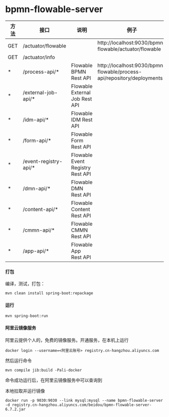 # bpmn-flowable-server

| 方法 | 接口                  | 说明                             | 例子                                                                   |
| ---- | --------------------- | -------------------------------- | ---------------------------------------------------------------------- |
| GET  | /actuator/flowable    |                                  | http://localhost:9030/bpmn-flowable/actuator/flowable                  |
| GET  | /actuator/info        |                                  |                                                                        |
| *    | /process-api/*        | Flowable BPMN Rest API           | http://localhost:9030/bpmn-flowable/process-api/repository/deployments |
| *    | /external-job-api/*   | Flowable External Job Rest API   |                                                                        |
| *    | /idm-api/*            | Flowable IDM Rest API            |                                                                        |
| *    | /form-api/*           | Flowable Form Rest API           |                                                                        |
| *    | /event-registry-api/* | Flowable Event Registry Rest API |                                                                        |
| *    | /dmn-api/*            | Flowable DMN Rest API            |                                                                        |
| *    | /content-api/*        | Flowable Content Rest API        |                                                                        |
| *    | /cmmn-api/*           | Flowable CMMN Rest API           |                                                                        |
| *    | /app-api/*            | Flowable App Rest API            |                                                                        |

#### 打包

编译，测试，打包：

```
mvn clean install spring-boot:repackage
```

#### 运行

``` 
mvn spring-boot:run
```

#### 阿里云镜像服务
阿里云提供个人的，免费的镜像服务。开通服务，在本机上运行
```
docker login --username=<阿里云账号> registry.cn-hangzhou.aliyuncs.com
```

然后运行命令
```
mvn compile jib:build -Pali-docker 
```

命令成功运行后，在阿里云镜像服务中可以查询到

本地拉取并运行镜像
```
docker run -p 9030:9030 --link mysql:mysql --name bpmn-flowable-server -d registry.cn-hangzhou.aliyuncs.com/beidou/bpmn-flowable-server-6.7.2.jar
```